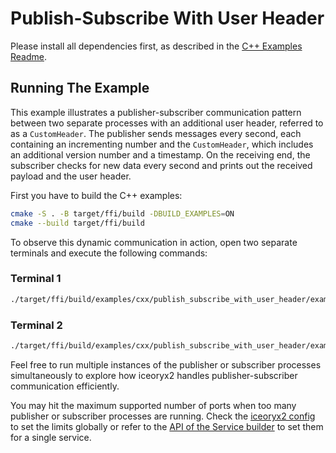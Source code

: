# Publish-Subscribe With User Header

Please install all dependencies first, as described in the
[C++ Examples Readme](../README.md).

## Running The Example

This example illustrates a publisher-subscriber communication pattern between
two separate processes with an additional user header, referred to as a
`CustomHeader`. The publisher sends messages every second, each containing an
incrementing number and the `CustomHeader`, which includes an additional version
number and a timestamp. On the receiving end, the subscriber checks for new data
every second and prints out the received payload and the user header.

First you have to build the C++ examples:

```sh
cmake -S . -B target/ffi/build -DBUILD_EXAMPLES=ON
cmake --build target/ffi/build
```

To observe this dynamic communication in action, open two separate terminals and
execute the following commands:

### Terminal 1

```sh
./target/ffi/build/examples/cxx/publish_subscribe_with_user_header/example_cxx_publish_subscribe_user_header_subscriber
```

### Terminal 2

```sh
./target/ffi/build/examples/cxx/publish_subscribe_with_user_header/example_cxx_publish_subscribe_user_header_publisher
```

Feel free to run multiple instances of the publisher or subscriber processes
simultaneously to explore how iceoryx2 handles publisher-subscriber
communication efficiently.

You may hit the maximum supported number of ports when too many publisher or
subscriber processes are running. Check the [iceoryx2 config](../../../config)
to set the limits globally or refer to the
[API of the Service builder](https://docs.rs/iceoryx2/latest/iceoryx2/service/index.html)
to set them for a single service.
